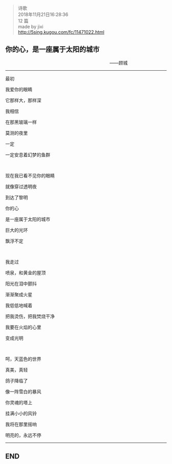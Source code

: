 > 诗歌  
> 2018年11月21日16:28:36         
> 12 篇  
>made by jixi  
>http://5sing.kugou.com/fc/11471022.html  


## 你的心，是一座属于太阳的城市      
&emsp;&emsp;&emsp;&emsp;&emsp;&emsp;&emsp;&emsp;&emsp;&emsp;&emsp;&emsp;&emsp;&emsp;&emsp;&emsp;&emsp;&emsp;&emsp;&emsp;&emsp;&emsp;&emsp; ——顾城

----------

最初  

我爱你的眼睛  

它那样大，那样深  

我相信  

在那黑玻璃一样  

莫测的夜里  

一定  

一定安息着幻梦的鱼群  

<br>

现在我已看不见你的眼睛  

就像穿过透明夜  

到达了黎明  

你的心  

是一座属于太阳的城市  

巨大的光环  

飘浮不定  


<br>

我走过   


喷泉，和黄金的屋顶  

阳光在泪中颤抖  

渐渐聚成火星  

我低低地喊着  

把我烫伤，把我焚烧干净  

我要在火焰的心里  

变成光明  


<br>

呵，天蓝色的世界  

真美，真轻  

鸽子降临了  

像一阵雪白的暴风  

你灵魂的塔上  

挂满小小的风铃  

我将在那里摇响  

明亮的，永远不停 






----------
## END

